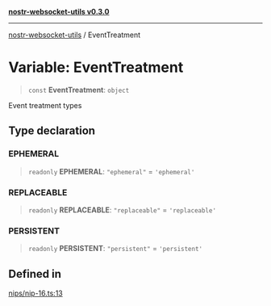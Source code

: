 [**nostr-websocket-utils v0.3.0**](../README.md)

***

[nostr-websocket-utils](../globals.md) / EventTreatment

# Variable: EventTreatment

> `const` **EventTreatment**: `object`

Event treatment types

## Type declaration

### EPHEMERAL

> `readonly` **EPHEMERAL**: `"ephemeral"` = `'ephemeral'`

### REPLACEABLE

> `readonly` **REPLACEABLE**: `"replaceable"` = `'replaceable'`

### PERSISTENT

> `readonly` **PERSISTENT**: `"persistent"` = `'persistent'`

## Defined in

[nips/nip-16.ts:13](https://github.com/HumanjavaEnterprises/nostr-websocket-utils/blob/main/src/nips/nip-16.ts#L13)
